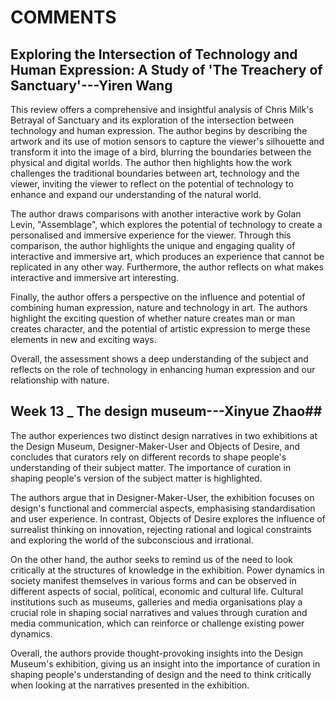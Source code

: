 # COMMENTS

## Exploring the Intersection of Technology and Human Expression: A Study of 'The Treachery of Sanctuary'---Yiren Wang

This review offers a comprehensive and insightful analysis of Chris Milk's Betrayal of Sanctuary and its exploration of the intersection between technology and human expression. The author begins by describing the artwork and its use of motion sensors to capture the viewer's silhouette and transform it into the image of a bird, blurring the boundaries between the physical and digital worlds. The author then highlights how the work challenges the traditional boundaries between art, technology and the viewer, inviting the viewer to reflect on the potential of technology to enhance and expand our understanding of the natural world.

The author draws comparisons with another interactive work by Golan Levin, "Assemblage", which explores the potential of technology to create a personalised and immersive experience for the viewer. Through this comparison, the author highlights the unique and engaging quality of interactive and immersive art, which produces an experience that cannot be replicated in any other way. Furthermore, the author reflects on what makes interactive and immersive art interesting.

Finally, the author offers a perspective on the influence and potential of combining human expression, nature and technology in art. The authors highlight the exciting question of whether nature creates man or man creates character, and the potential of artistic expression to merge these elements in new and exciting ways.

Overall, the assessment shows a deep understanding of the subject and reflects on the role of technology in enhancing human expression and our relationship with nature.

## Week 13 _ The design museum---Xinyue Zhao##

The author experiences two distinct design narratives in two exhibitions at the Design Museum, Designer-Maker-User and Objects of Desire, and concludes that curators rely on different records to shape people's understanding of their subject matter. The importance of curation in shaping people's version of the subject matter is highlighted.

The authors argue that in Designer-Maker-User, the exhibition focuses on design's functional and commercial aspects, emphasising standardisation and user experience. In contrast, Objects of Desire explores the influence of surrealist thinking on innovation, rejecting rational and logical constraints and exploring the world of the subconscious and irrational.

On the other hand, the author seeks to remind us of the need to look critically at the structures of knowledge in the exhibition. Power dynamics in society manifest themselves in various forms and can be observed in different aspects of social, political, economic and cultural life. Cultural institutions such as museums, galleries and media organisations play a crucial role in shaping social narratives and values through curation and media communication, which can reinforce or challenge existing power dynamics.

Overall, the authors provide thought-provoking insights into the Design Museum's exhibition, giving us an insight into the importance of curation in shaping people's understanding of design and the need to think critically when looking at the narratives presented in the exhibition.
